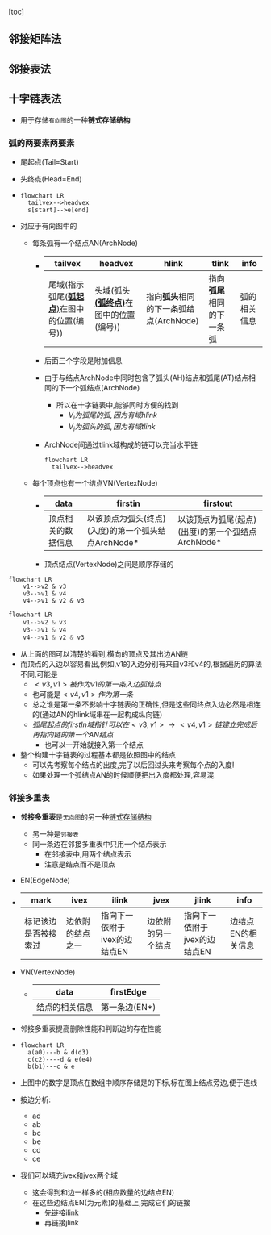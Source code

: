 [toc]



## 邻接矩阵法

## 邻接表法

## 十字链表法

- 用于存储`有向图`的一种**链式存储结构**

### 弧的两要素两要素

- 尾起点(Tail=Start)

- 头终点(Head=End)

- ```mermaid
  flowchart LR
  	tailvex-->headvex
  	s[start]-->e[end]
  ```

  

  
  
- 对应于有向图中的

  - 每条弧有一个结点AN(ArchNode)

    - | tailvex                                             | headvex                                         | hlink                                    | tlink                      | info         |
      | --------------------------------------------------- | ----------------------------------------------- | ---------------------------------------- | -------------------------- | ------------ |
      | 尾域(指示弧尾<u>(**弧起点**)</u>在图中的位置(编号)) | 头域(弧头<u>**(弧终点)**</u>在图中的位置(编号)) | 指向**弧头**相同的下一条弧结点(ArchNode) | 指向**弧尾**相同的下一条弧 | 弧的相关信息 |

    - 后面三个字段是附加信息

    - 由于与结点ArchNode中同时包含了弧头(AH)结点和弧尾(AT)结点相同的下一个弧结点(ArchNode)

      - 所以在十字链表中,能够同时方便的找到
        - $V_i为弧尾的弧,因为有域hlink$
        - $V_i为弧头的弧,因为有域tlink$

    - ArchNode间通过tlink域构成的链可以充当水平链

      
      
      ```mermaid
      flowchart LR
      	tailvex-->headvex
      ```
      
      
      
  
  - 每个顶点也有一个结点VN(VertexNode)
  
    - | data               | firstin                                             | firstout                                          |
      | ------------------ | --------------------------------------------------- | ------------------------------------------------- |
      | 顶点相关的数据信息 | 以该顶点为弧头(终点)(入度)的第一个弧头结点ArchNode* | 以该顶点为弧尾(起点)(出度)的第一个弧结点ArchNode* |
  
    - 顶点结点(VertexNode)之间是顺序存储的

```mermaid
flowchart LR
	v1-->v2 & v3
	v3-->v1 & v4
	v4-->v1 & v2 & v3

```

```c
flowchart LR
	v1-->v2 & v3
	v3-->v1 & v4
	v4-->v1 & v2 & v3
```



- 从上面的图可以清楚的看到,横向的顶点及其出边AN链
- 而顶点的入边以容易看出,例如,v1的入边分别有来自v3和v4的,根据遍历的算法不同,可能是
  - $<v3,v1>被作为v1的第一条入边弧结点$
  - 也可能是$<v4,v1>作为第一条$
  - 总之谁是第一条不影响十字链表的正确性,但是这些同终点入边必然是相连的(通过AN的hlink域串在一起构成纵向链)
  - $弧尾起点的firstIn域指针可以在<v3,v1>\to<v4,v1>链建立完成后再指向链的第一个AN结点$
    - 也可以一开始就接入第一个结点
- 整个构建十字链表的过程基本都是依照图中的结点
  - 可以先考察每个结点的出度,完了以后回过头来考察每个点的入度!
  - 如果处理一个弧结点AN的时候顺便把出入度都处理,容易混

### 邻接多重表

- **邻接多重表**是`无向图`的另一种<u>链式存储结构</u>

  - 另一种是`邻接表`
  - 同一条边在邻接多重表中只用一个结点表示
    - 在邻接表中,用两个结点表示
    - 注意是结点而不是顶点

- EN(EdgeNode)

- | mark                 | ivex             | ilink                        | jvex               | jlink                        | info               |
  | -------------------- | ---------------- | ---------------------------- | ------------------ | ---------------------------- | ------------------ |
  | 标记该边是否被搜索过 | 边依附的结点之一 | 指向下一依附于ivex的边结点EN | 边依附的另一个结点 | 指向下一依附于jvex的边结点EN | 边结点EN的相关信息 |

- VN(VertexNode)

  - | data           | firstEdge     |
    | -------------- | ------------- |
    | 结点的相关信息 | 第一条边(EN*) |

    

- 邻接多重表提高删除性能和判断边的存在性能

- ```mermaid
  flowchart LR
  	a(a0)---b & d(d3) 
  	c(c2)----d & e(e4)
  	b(b1)---c & e
  
  ```

- 上图中的数字是顶点在数组中顺序存储是的下标,标在图上结点旁边,便于连线

  

- 按边分析:
  - ad
  - ab
  - bc
  - be
  - cd
  - ce
- 我们可以填充ivex和jvex两个域
  - 这会得到和边一样多的(相应数量的边结点EN)
  - 在这些边结点EN(为元素)的基础上,完成它们的链接
    - 先链接ilink
    - 再链接jlink



